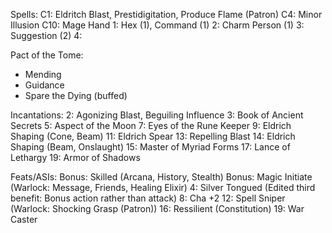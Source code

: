 
Spells:
  C1: Eldritch Blast, Prestidigitation, Produce Flame (Patron)
  C4: Minor Illusion
  C10: Mage Hand
  1: Hex (1), Command (1)
  2: Charm Person (1)
  3: Suggestion (2)
  4: 


Pact of the Tome:
  - Mending
  - Guidance
  - Spare the Dying (buffed)

Incantations:
  2: Agonizing Blast, Beguiling Influence
  3: Book of Ancient Secrets
  5: Aspect of the Moon
  7: Eyes of the Rune Keeper
  9: Eldrich Shaping (Cone, Beam)
  11: Eldrich Spear
  13: Repelling Blast
  14: Eldrich Shaping (Beam, Onslaught)
  15: Master of Myriad Forms
  17: Lance of Lethargy
  19: Armor of Shadows

Feats/ASIs:
  Bonus: Skilled (Arcana, History, Stealth)
  Bonus: Magic Initiate (Warlock: Message, Friends, Healing Elixir)
  4: Silver Tongued (Edited third benefit: Bonus action rather than attack)
  8: Cha +2
  12: Spell Sniper (Warlock: Shocking Grasp (Patron))
  16: Ressilient (Constitution)
  19: War Caster


